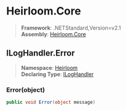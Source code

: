 # Heirloom.Core

> **Framework**: .NETStandard,Version=v2.1  
> **Assembly**: [Heirloom.Core][0]  

## ILogHandler.Error

> **Namespace**: [Heirloom][0]  
> **Declaring Type**: [ILogHandler][1]  

### Error(object)

```cs
public void Error(object message)
```

[0]: ../../../Heirloom.Core.md
[1]: ../ILogHandler.md
